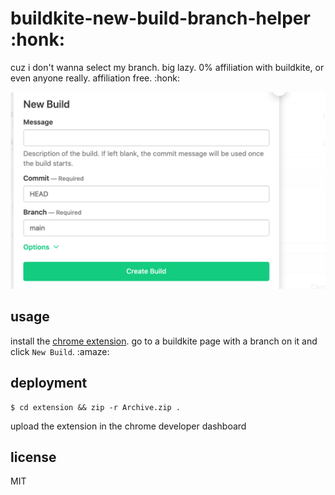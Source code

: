 # buildkite-new-build-branch-helper :honk:

cuz i don't wanna select my branch. big lazy. 0% affiliation with
buildkite, or even anyone really. affiliation free. :honk:

![](assets/at-least-one-screenshot-or-video-is-required.png)

## usage

install the [chrome extension][]. go to a buildkite page with a branch 
on it and click `New Build`. :amaze:

## deployment

```
$ cd extension && zip -r Archive.zip .
```

upload the extension in the chrome developer dashboard

## license

MIT

[chrome extension]: https://chrome.google.com/webstore/detail/buildkite-new-build-branc/fgecbpogdmgfgaoodjcbjbhacamojkee/
